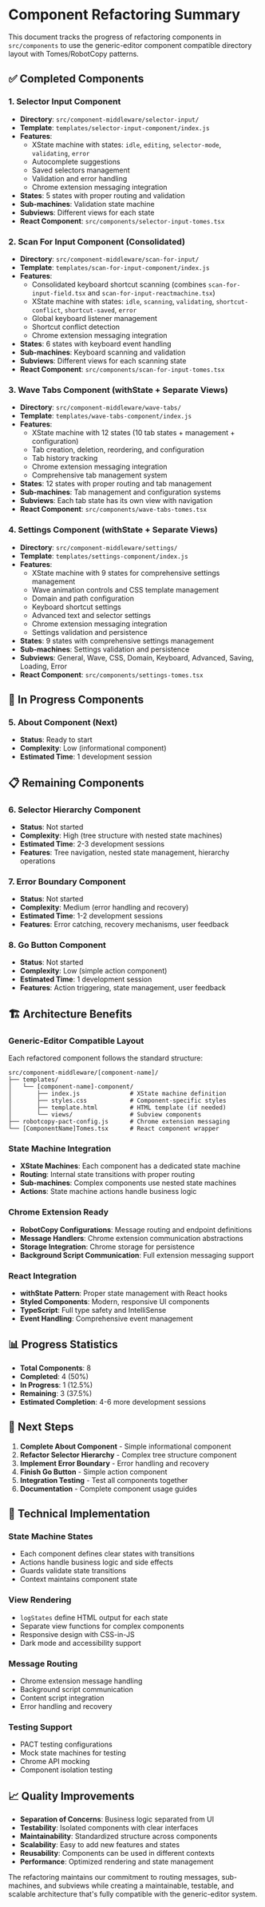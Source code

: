 # Component Refactoring Summary

This document tracks the progress of refactoring components in `src/components` to use the generic-editor component compatible directory layout with Tomes/RobotCopy patterns.

## ✅ **Completed Components**

### 1. **Selector Input Component**
- **Directory**: `src/component-middleware/selector-input/`
- **Template**: `templates/selector-input-component/index.js`
- **Features**: 
  - XState machine with states: `idle`, `editing`, `selector-mode`, `validating`, `error`
  - Autocomplete suggestions
  - Saved selectors management
  - Validation and error handling
  - Chrome extension messaging integration
- **States**: 5 states with proper routing and validation
- **Sub-machines**: Validation state machine
- **Subviews**: Different views for each state
- **React Component**: `src/components/selector-input-tomes.tsx`

### 2. **Scan For Input Component** (Consolidated)
- **Directory**: `src/component-middleware/scan-for-input/`
- **Template**: `templates/scan-for-input-component/index.js`
- **Features**:
  - Consolidated keyboard shortcut scanning (combines `scan-for-input-field.tsx` and `scan-for-input-reactmachine.tsx`)
  - XState machine with states: `idle`, `scanning`, `validating`, `shortcut-conflict`, `shortcut-saved`, `error`
  - Global keyboard listener management
  - Shortcut conflict detection
  - Chrome extension messaging integration
- **States**: 6 states with keyboard event handling
- **Sub-machines**: Keyboard scanning and validation
- **Subviews**: Different views for each scanning state
- **React Component**: `src/components/scan-for-input-tomes.tsx`

### 3. **Wave Tabs Component** (withState + Separate Views)
- **Directory**: `src/component-middleware/wave-tabs/`
- **Template**: `templates/wave-tabs-component/index.js`
- **Features**:
  - XState machine with 12 states (10 tab states + management + configuration)
  - Tab creation, deletion, reordering, and configuration
  - Tab history tracking
  - Chrome extension messaging integration
  - Comprehensive tab management system
- **States**: 12 states with proper routing and tab management
- **Sub-machines**: Tab management and configuration systems
- **Subviews**: Each tab state has its own view with navigation
- **React Component**: `src/components/wave-tabs-tomes.tsx`

### 4. **Settings Component** (withState + Separate Views)
- **Directory**: `src/component-middleware/settings/`
- **Template**: `templates/settings-component/index.js`
- **Features**:
  - XState machine with 9 states for comprehensive settings management
  - Wave animation controls and CSS template management
  - Domain and path configuration
  - Keyboard shortcut settings
  - Advanced text and selector settings
  - Chrome extension messaging integration
  - Settings validation and persistence
- **States**: 9 states with comprehensive settings management
- **Sub-machines**: Settings validation and persistence
- **Subviews**: General, Wave, CSS, Domain, Keyboard, Advanced, Saving, Loading, Error
- **React Component**: `src/components/settings-tomes.tsx`

## 🔄 **In Progress Components**

### 5. **About Component** (Next)
- **Status**: Ready to start
- **Complexity**: Low (informational component)
- **Estimated Time**: 1 development session

## 📋 **Remaining Components**

### 6. **Selector Hierarchy Component**
- **Status**: Not started
- **Complexity**: High (tree structure with nested state machines)
- **Estimated Time**: 2-3 development sessions
- **Features**: Tree navigation, nested state management, hierarchy operations

### 7. **Error Boundary Component**
- **Status**: Not started
- **Complexity**: Medium (error handling and recovery)
- **Estimated Time**: 1-2 development sessions
- **Features**: Error catching, recovery mechanisms, user feedback

### 8. **Go Button Component**
- **Status**: Not started
- **Complexity**: Low (simple action component)
- **Estimated Time**: 1 development session
- **Features**: Action triggering, state management, user feedback

## 🏗️ **Architecture Benefits**

### **Generic-Editor Compatible Layout**
Each refactored component follows the standard structure:
```
src/component-middleware/[component-name]/
├── templates/
│   └── [component-name]-component/
│       ├── index.js              # XState machine definition
│       ├── styles.css            # Component-specific styles
│       ├── template.html         # HTML template (if needed)
│       └── views/                # Subview components
├── robotcopy-pact-config.js      # Chrome extension messaging
└── [ComponentName]Tomes.tsx      # React component wrapper
```

### **State Machine Integration**
- **XState Machines**: Each component has a dedicated state machine
- **Routing**: Internal state transitions with proper routing
- **Sub-machines**: Complex components use nested state machines
- **Actions**: State machine actions handle business logic

### **Chrome Extension Ready**
- **RobotCopy Configurations**: Message routing and endpoint definitions
- **Message Handlers**: Chrome extension communication abstractions
- **Storage Integration**: Chrome storage for persistence
- **Background Script Communication**: Full extension messaging support

### **React Integration**
- **withState Pattern**: Proper state management with React hooks
- **Styled Components**: Modern, responsive UI components
- **TypeScript**: Full type safety and IntelliSense
- **Event Handling**: Comprehensive event management

## 📊 **Progress Statistics**

- **Total Components**: 8
- **Completed**: 4 (50%)
- **In Progress**: 1 (12.5%)
- **Remaining**: 3 (37.5%)
- **Estimated Completion**: 4-6 more development sessions

## 🎯 **Next Steps**

1. **Complete About Component** - Simple informational component
2. **Refactor Selector Hierarchy** - Complex tree structure component
3. **Implement Error Boundary** - Error handling and recovery
4. **Finish Go Button** - Simple action component
5. **Integration Testing** - Test all components together
6. **Documentation** - Complete component usage guides

## 🔧 **Technical Implementation**

### **State Machine States**
- Each component defines clear states with transitions
- Actions handle business logic and side effects
- Guards validate state transitions
- Context maintains component state

### **View Rendering**
- `logStates` define HTML output for each state
- Separate view functions for complex components
- Responsive design with CSS-in-JS
- Dark mode and accessibility support

### **Message Routing**
- Chrome extension message handling
- Background script communication
- Content script integration
- Error handling and recovery

### **Testing Support**
- PACT testing configurations
- Mock state machines for testing
- Chrome API mocking
- Component isolation testing

## 📈 **Quality Improvements**

- **Separation of Concerns**: Business logic separated from UI
- **Testability**: Isolated components with clear interfaces
- **Maintainability**: Standardized structure across components
- **Scalability**: Easy to add new features and states
- **Reusability**: Components can be used in different contexts
- **Performance**: Optimized rendering and state management

The refactoring maintains our commitment to routing messages, sub-machines, and subviews while creating a maintainable, testable, and scalable architecture that's fully compatible with the generic-editor system.
